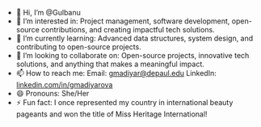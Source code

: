 - 👋 Hi, I’m @Gulbanu
- 👀 I’m interested in:
Project management, software development, open-source contributions, and creating impactful tech solutions.
- 🌱 I’m currently learning:
Advanced data structures, system design, and contributing to open-source projects.
- 💞️ I’m looking to collaborate on:
Open-source projects, innovative tech solutions, and anything that makes a meaningful impact.
- 📫 How to reach me:
Email: gmadiyar@depaul.edu
LinkedIn: [linkedin.com/in/gmadiyarova](https://www.linkedin.com/in/gulbanu-r-m/) 
- 😄 Pronouns:
She/Her
- ⚡ Fun fact:
I once represented my country in international beauty pageants and won the title of Miss Heritage International!

<!---
gmadiyar00/gmadiyar00 is a ✨ special ✨ repository because its `README.md` (this file) appears on your GitHub profile.
You can click the Preview link to take a look at your changes.
--->
